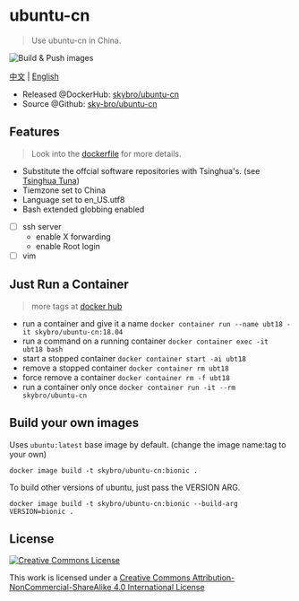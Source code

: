 # ubuntu-cn

> Use ubuntu-cn in China.

![Build & Push images](https://github.com/sky-bro/ubuntu-cn/workflows/Build%20&%20Push%20images/badge.svg)

[中文](./README-zh_CN.md) | <u>English</u>

* Released @DockerHub: [skybro/ubuntu-cn](https://hub.docker.com/r/skybro/ubuntu-cn/)
* Source @Github: [sky-bro/ubuntu-cn](https://github.com/sky-bro/ubuntu-cn)

## Features

> Look into the [dockerfile](./Dockerfile) for more details.

* Substitute the offcial software repositories with Tsinghua's. (see [Tsinghua Tuna](https://mirror.tuna.tsinghua.edu.cn/help/ubuntu/))
* Tiemzone set to China
* Language set to en_US.utf8
* Bash extended globbing enabled
* [ ] ssh server
  * enable X forwarding
  * enable Root login
* [ ] vim

## Just Run a Container

> more tags at [docker hub](https://hub.docker.com/r/skybro/ubuntu-cn)

* run a container and give it a name `docker container run --name ubt18 -it skybro/ubuntu-cn:18.04`
* run a command on a running container `docker container exec -it ubt18 bash`
* start a stopped container `docker container start -ai ubt18`
* remove a stopped container `docker container rm ubt18`
* force remove a container `docker container rm -f ubt18`
* run a container only once `docker container run -it --rm skybro/ubuntu-cn`

## Build your own images

Uses `ubuntu:latest` base image by default. (change the image name:tag to your own)

```shell
docker image build -t skybro/ubuntu-cn:bionic .
```

To build other versions of ubuntu, just pass the VERSION ARG.

```shell
docker image build -t skybro/ubuntu-cn:bionic --build-arg VERSION=bionic .
```

## License

[![Creative Commons License](https://i.creativecommons.org/l/by-nc-sa/4.0/88x31.png)](http://creativecommons.org/licenses/by-nc-sa/4.0/)

This work is licensed under a [Creative Commons Attribution-NonCommercial-ShareAlike 4.0 International License](http://creativecommons.org/licenses/by-nc-sa/4.0/)
